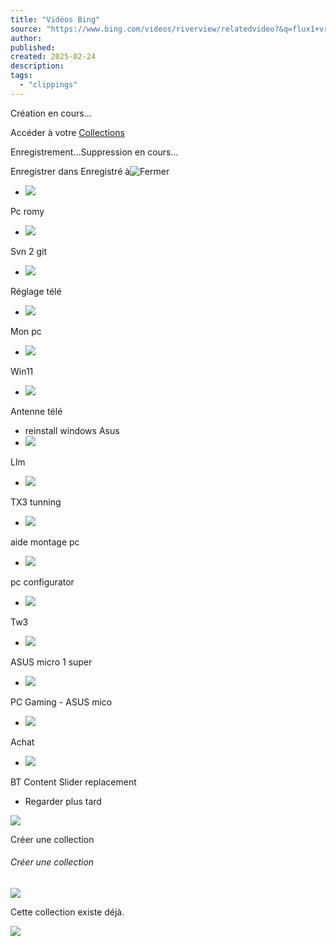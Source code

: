 ```yaml
---
title: "Vidéos Bing"
source: "https://www.bing.com/videos/riverview/relatedvideo?&q=flux1+vram+low&qpvt=flux1+vram+low&mid=B5AEBE488DC77195EEC2B5AEBE488DC77195EEC2&mmscn=mtsc&aps=144&FORM=VRDGAR"
author:
published:
created: 2025-02-24
description:
tags:
  - "clippings"
---
```

Création en cours...

Accéder à votre [Collections](https://www.bing.com/saves?)

Enregistrement...Suppression en cours...

Enregistrer dans Enregistré à![Fermer](https://www.bing.com/rp/9mM--t8iClqcK4e1MHzNovhHkVA.svg)

- ![](https://www.bing.com/th?id=OIP.aYGn08ohz5dZwg9a1rVTBgHaEc&o=6&pid=PersonalBing&w=40&h=40&c=7&r=0&p=0)

Pc romy
- ![](https://www.bing.com/th?id=OUG.4523744700DF1C495F63D16EDE5193DE&rs=1&qlt=90&bgcl=ececec&o=6&pid=PersonalBing&w=40&h=40&c=7&r=0&p=0)

Svn 2 git
- ![](https://www.bing.com/th?id=OUG.3158EF79B08D2ED1232535620AC621C1&rs=1&qlt=90&bgcl=ececec&o=6&pid=PersonalBing&w=40&h=40&c=7&r=0&p=0)

Réglage télé
- ![](https://www.bing.com/th?id=OUG.A7613D4AD7940586B2DB586B291F4817&rs=1&qlt=90&bgcl=ececec&o=6&pid=PersonalBing&w=40&h=40&c=7&r=0&p=0)

Mon pc
- ![](https://www.bing.com/th?id=OUG.B573B48AF62B353D6D86BD4D3AC5E330&rs=1&qlt=90&bgcl=ececec&o=6&pid=PersonalBing&w=40&h=40&c=7&r=0&p=0)

Win11
- ![](https://www.bing.com/th?id=OUG.A86E9BEEE7ABB1AC7D65EC004734A027&rs=1&qlt=90&bgcl=ececec&o=6&pid=PersonalBing&w=40&h=40&c=7&r=0&p=0)

Antenne télé
- reinstall windows Asus
- ![](https://www.bing.com/th?id=OUG.016C402F0DC75EC79705202C9BE83A3F&rs=1&qlt=90&bgcl=ececec&o=6&pid=PersonalBing&w=40&h=40&c=7&r=0&p=0)

Llm
- ![](https://www.bing.com/th?id=OUG.157CE692832FD214513EDB3B01EEA845&rs=1&qlt=90&bgcl=ececec&o=6&pid=PersonalBing&w=40&h=40&c=7&r=0&p=0)

TX3 tunning
- ![](https://www.bing.com/th?id=OUG.1405C9D3DC3F4EEAA9DE0A03CF2DB266&rs=1&qlt=90&pcl=000000&bgcl=ececec&o=6&pid=PersonalBing&w=40&h=40&c=7&r=0&p=0)

aide montage pc
- ![](https://www.bing.com/th?id=OUG.B9E6EDC3F6C33ED0545725C279E034F1&rs=1&qlt=90&bgcl=ececec&o=6&pid=PersonalBing&w=40&h=40&c=7&r=0&p=0)

pc configurator
- ![](https://www.bing.com/th?id=OUG.1BA35EAF82E2A357E101219246044EDA&rs=1&qlt=90&bgcl=ececec&o=6&pid=PersonalBing&w=40&h=40&c=7&r=0&p=0)

Tw3
- ![](https://www.bing.com/th?id=OUG.D16C0884F27651BD842F0B3D04FC08F3&rs=1&qlt=90&bgcl=ececec&o=6&pid=PersonalBing&w=40&h=40&c=7&r=0&p=0)

ASUS micro 1 super
- ![](https://www.bing.com/th?id=OUG.56B3ECCDA71D4AF5EB9F8B1AB7DC740C&rs=1&qlt=90&bgcl=ececec&o=6&pid=PersonalBing&w=40&h=40&c=7&r=0&p=0)

PC Gaming - ASUS mico
- ![](https://www.bing.com/th?id=OUG.681AE3B793C8B04A259112C4AD817220&rs=1&qlt=90&bgcl=ececec&o=6&pid=PersonalBing&w=40&h=40&c=7&r=0&p=0)

Achat
- ![](https://www.bing.com/th?id=OUG.CD0305B0968FA819C2C50752CC20F619&rs=1&qlt=90&bgcl=ececec&o=6&pid=PersonalBing&w=40&h=40&c=7&r=0&p=0)

BT Content Slider replacement
- Regarder plus tard

![](https://www.bing.com/rp/kxTm6_yMJSr-Au_oSrzcrpJm2mY.svg)

Créer une collection

###### Créer une collection

![](https://www.bing.com/rp/9mM--t8iClqcK4e1MHzNovhHkVA.svg)

Cette collection existe déjà.

![](https://www.bing.com/rp/XhuulIbo88eLoQSXNdexXtHhacY.svg)